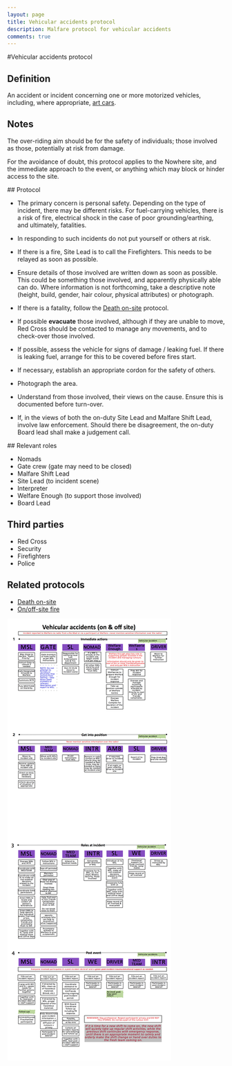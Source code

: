 ```yaml
---
layout: page
title: Vehicular accidents protocol
description: Malfare protocol for vehicular accidents
comments: true
---
```


#Vehicular accidents protocol

## Definition
An accident or incident concerning one or more motorized vehicles,
including, where appropriate, [art
cars](http://www.goingnowhere.org/en/artandinnovation/artcars).

## Notes
The over-riding aim should be for the safety of individuals; those
involved as those, potentially at risk from damage.

For the avoidance of doubt, this protocol applies to the Nowhere site,
and the immediate approach to the event, or anything which may block
or hinder access to the site.

## Protocol
 - The primary concern is personal safety. Depending on the type of
 incident, there may be different risks. For fuel-carrying vehicles,
 there is a risk of fire, electrical shock in the case of poor
 grounding/earthing, and ultimately, fatalities.

 - In responding to such incidents do not put yourself or others at
 risk.

 - If there is a fire, Site Lead is to call the Firefighters. This
 needs to be relayed as soon as possible.

 - Ensure details of those involved are written down as soon as
 possible. This could be something those involved, and apparently
 physically able can do. Where information is not forthcoming, take a
 descriptive note (height, build, gender, hair colour, physical
 attributes) or photograph.

 - If there is a fatality, follow the [Death
 on-site](../death_on_site/) protocol.

 - If possible **evacuate** those involved, although if they are
 unable to move, Red Cross should be contacted to manage any
 movements, and to check-over those involved.

 - If possible, assess the vehicle for signs of damage / leaking fuel.
 If there is leaking fuel, arrange for this to be covered before fires
 start.

 - If necessary, establish an appropriate cordon for the safety of
 others.

 - Photograph the area.

 - Understand from those involved, their views on the cause. Ensure
 this is documented before turn-over.

 - If, in the views of both the on-duty Site Lead and Malfare Shift
 Lead, involve law enforcement. Should there be disagreement, the
 on-duty Board lead shall make a judgement call.

## Relevant roles
  * Nomads
  * Gate crew (gate may need to be closed)
  * Malfare Shift Lead
  * Site Lead (to incident scene)
  * Interpreter
  * Welfare Enough (to support those involved)
  * Board Lead

## Third parties
  * Red Cross
  * Security
  * Firefighters
  * Police

## Related protocols
  * [Death on-site](../death_on_site/)
  * [On/off-site fire](../fire_emergency/)

![Vehicular accidents](img/vehicular_accidents.png "Vehicular accidents")

­­­
